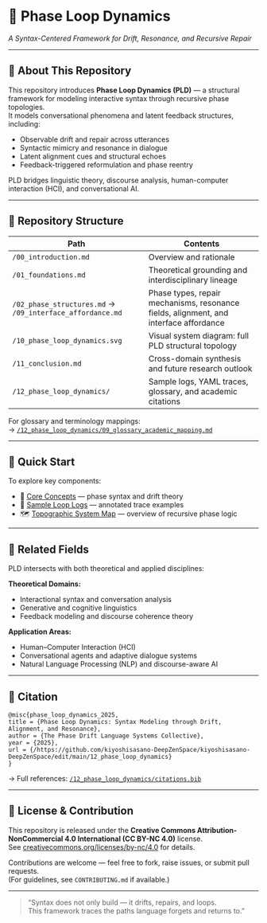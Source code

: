 # 📘 Phase Loop Dynamics  
*A Syntax-Centered Framework for Drift, Resonance, and Recursive Repair*

---

## 🔹 About This Repository

This repository introduces **Phase Loop Dynamics (PLD)** — a structural framework for modeling interactive syntax through recursive phase topologies.  
It models conversational phenomena and latent feedback structures, including:

- Observable drift and repair across utterances
- Syntactic mimicry and resonance in dialogue
- Latent alignment cues and structural echoes
- Feedback-triggered reformulation and phase reentry

PLD bridges linguistic theory, discourse analysis, human-computer interaction (HCI), and conversational AI.

---

## 🔹 Repository Structure

| Path | Contents |
|------|----------|
| `/00_introduction.md` | Overview and rationale |
| `/01_foundations.md` | Theoretical grounding and interdisciplinary lineage |
| `/02_phase_structures.md` → `/09_interface_affordance.md` | Phase types, repair mechanisms, resonance fields, alignment, and interface affordance |
| `/10_phase_loop_dynamics.svg` | Visual system diagram: full PLD structural topology |
| `/11_conclusion.md` | Cross-domain synthesis and future research outlook |
| `/12_phase_loop_dynamics/` | Sample logs, YAML traces, glossary, and academic citations |

For glossary and terminology mappings:  
→ [`/12_phase_loop_dynamics/09_glossary_academic_mapping.md`](https://github.com/kiyoshisasano-DeepZenSpace/kiyoshisasano-DeepZenSpace/blob/d177a26c337c0d5e9b826263d1abe038162d9340/12_phase_loop_dynamics/09_glossary_academic_mapping.md)

---

## 🔹 Quick Start

To explore key components:

- 🧠 [Core Concepts](./01_foundations.md) — phase syntax and drift theory  
- 🔄 [Sample Loop Logs](https://github.com/kiyoshisasano-DeepZenSpace/kiyoshisasano-DeepZenSpace/blob/69be1feca756044d72fc5f2550dc56a73194a639/12_phase_loop_dynamics/logs_u001_u020.yaml) — annotated trace examples  
- 🗺 [Topographic System Map](https://github.com/kiyoshisasano-DeepZenSpace/kiyoshisasano-DeepZenSpace/blob/bcba17aef72e8050b9fa812bbefd8e05af7d9725/12_phase_loop_dynamics/10_phase_loop_dynamics.svg) — overview of recursive phase logic

---

## 🔹 Related Fields

PLD intersects with both theoretical and applied disciplines:

**Theoretical Domains:**
- Interactional syntax and conversation analysis
- Generative and cognitive linguistics  
- Feedback modeling and discourse coherence theory  

**Application Areas:**
- Human–Computer Interaction (HCI)
- Conversational agents and adaptive dialogue systems
- Natural Language Processing (NLP) and discourse-aware AI

---

## 🔹 Citation
```
@misc{phase_loop_dynamics_2025,
title = {Phase Loop Dynamics: Syntax Modeling through Drift, Alignment, and Resonance},
author = {The Phase Drift Language Systems Collective},
year = {2025},
url = {/https://github.com/kiyoshisasano-DeepZenSpace/kiyoshisasano-DeepZenSpace/edit/main/12_phase_loop_dynamics}
}
```

→ Full references: [`/12_phase_loop_dynamics/citations.bib`](https://github.com/kiyoshisasano-DeepZenSpace/kiyoshisasano-DeepZenSpace/blob/a5ad243189626c72c75011acefa8e1e1e3f9fdce/12_phase_loop_dynamics/citations.bib)

---

## 🔹 License & Contribution

This repository is released under the **Creative Commons Attribution-NonCommercial 4.0 International (CC BY-NC 4.0)** license.  
See [creativecommons.org/licenses/by-nc/4.0](https://creativecommons.org/licenses/by-nc/4.0) for details.

Contributions are welcome — feel free to fork, raise issues, or submit pull requests.  
(For guidelines, see `CONTRIBUTING.md` if available.)

---

> “Syntax does not only build — it drifts, repairs, and loops.  
> This framework traces the paths language forgets and returns to.”
